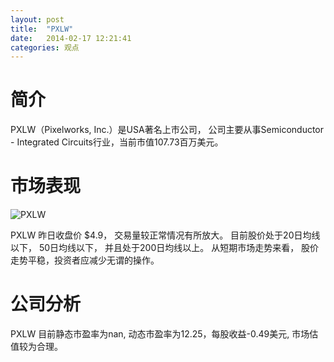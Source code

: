 ```yaml
---
layout: post
title:  "PXLW"
date:   2014-02-17 12:21:41
categories: 观点
---
```


# 简介
PXLW（Pixelworks, Inc.）是USA著名上市公司，
公司主要从事Semiconductor - Integrated Circuits行业，当前市值107.73百万美元。

# 市场表现

![PXLW](http://finviz.com/chart.ashx?t=PXLW&ty=c&ta=1&p=d&s=l)

PXLW 昨日收盘价 $4.9，
交易量较正常情况有所放大。
目前股价处于20日均线以下，
50日均线以下，
并且处于200日均线以上。
从短期市场走势来看，
股价走势平稳，投资者应减少无谓的操作。

# 公司分析
PXLW 目前静态市盈率为nan, 动态市盈率为12.25，每股收益-0.49美元,
市场估值较为合理。
